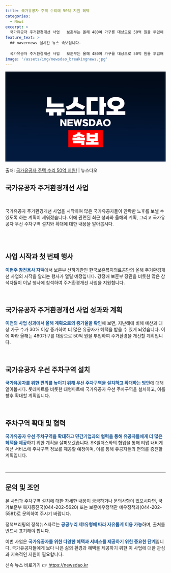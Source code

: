 ```yaml
---
title: 국가유공자 주택 수리에 50억 지원 혜택
categories:
  - News
excerpt: >
  국가유공자 주거환경개선 사업   보훈부는 올해 480여 가구를 대상으로 50억 원을 투입해 '나라사랑 행복한…
feature_text: >
  ## navernews 실시간 뉴스 속보입니다.

  국가유공자 주거환경개선 사업   보훈부는 올해 480여 가구를 대상으로 50억 원을 투입해 '나라사랑 행복한…
image: '/assets/img/newsdao_breakingnews.jpg'
---
```


![뉴스다오 속보](/assets/img/newsdao_breakingnews.jpg)

<p>출처: <a href="https://newsdao.kr/4022" rel="dofollow">국가유공자 주택 수리 50억 지원!</a> | 뉴스다오</p>

<h2 data-ke-size="size26">국가유공자 주거환경개선 사업</h2>
<br>
<p data-ke-size="size16">국가유공자 주거환경개선 사업을 시작하여 많은 국가유공자들이 안락한 노후를 보낼 수 있도록 하는 계획이 세워졌습니다. 이에 관련된 최근 성과와 올해의 계획, 그리고 국가유공자 우선 주차구역 설치와 확대에 대한 내용을 알아봅시다.</p>
<br>
<br>
<h2 data-ke-size="size24">사업 시작과 첫 번째 행사</h2>
<p data-ke-size="size16"><b><span style="color: #1a5490;">이헌주 참전용사 자택</span></b>에서 보훈부 산하기관인 한국보훈복지의료공단의 올해 주거환경개선 사업의 시작을 알리는 행사가 열릴 예정입니다. 강정애 보훈부 장관을 비롯한 많은 참석자들이 이날 행사에 참석하여 주거환경개선 사업을 지원합니다.</p>
<br>
<h2 data-ke-size="size24">국가유공자 주거환경개선 사업 성과와 계획</h2>
<p data-ke-size="size16"><b><span style="color: #1a5490;">이전의 사업 성과에서 올해 계획으로의 증가율을 확인</span></b>해 보면, 지난해에 비해 예산과 대상 가구 수가 30% 이상 증가하여 더 많은 유공자가 혜택을 받을 수 있게 되었습니다. 이에 따라 올해는 480가구를 대상으로 50억 원을 투입하여 주거환경을 개선할 계획입니다.</p>
<br>
<h2 data-ke-size="size24">국가유공자 우선 주차구역 설치</h2>
<p data-ke-size="size16"><b><span style="color: #1a5490;">국가유공자를 위한 편의를 높이기 위해 우선 주차구역을 설치하고 확대하는 방안</span></b>에 대해 알아봅시다. 롯데마트를 비롯한 대형마트에 국가유공자 우선 주차구역을 설치하고, 이를 향후 확대할 계획입니다.</p>
<br>
<h2 data-ke-size="size24">주차구역 확대 및 협력</h2>
<p data-ke-size="size16"><b><span style="color: #1a5490;">국가유공자 우선 주차구역을 확대하고 민간기업과의 협력을 통해 유공자들에게 더 많은 혜택을 제공</span></b>하기 위한 계획을 살펴보겠습니다. SK쉴더스와의 협업을 통해 티맵 내비게이션 서비스에 주차구역 정보를 제공할 예정이며, 이를 통해 유공자들의 편의를 증진할 계획입니다.</p>
<br>
<hr>
<h2 data-ke-size="size26">문의 및 조언</h2>
<p data-ke-size="size16">본 사업과 주차구역 설치에 대한 자세한 내용이 궁금하거나 문의사항이 있으시다면, 국가보훈부 복지증진국(044-202-5620) 또는 보훈예우정책관 예우정책과(044-202-5581)로 문의하여 주시기 바랍니다.</p>
<p data-ke-size="size16">정책브리핑의 정책뉴스자료는 <b><span style="color: #1a5490;">공공누리 제1유형에 따라 자유롭게 이용 가능</span></b>하며, 출처를 반드시 표기해야 합니다.</p>
<p data-ke-size="size16">이번 사업은 <b><span style="color: #1a5490;">국가유공자를 위한 다양한 혜택과 서비스를 제공하기 위한 중요한 단계</span></b>입니다. 국가유공자들에게 보다 나은 삶의 환경과 혜택을 제공하기 위한 이 사업에 대한 관심과 지속적인 지원이 필요합니다.</p> 

신속 뉴스 바로가기 👉 <a href="https://newsdao.kr" rel="dofollow">https://newsdao.kr</a>


